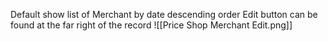 Default show list of Merchant by date descending order
Edit button can be found at the far right of the record
![[Price Shop Merchant Edit.png]]